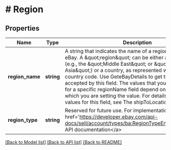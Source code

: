 # # Region

## Properties

Name | Type | Description | Notes
------------ | ------------- | ------------- | -------------
**region_name** | **string** | A string that indicates the name of a region, as defined by eBay. A &amp;quot;region&amp;quot; can be either a &#39;world region&#39; (e.g., the &amp;quot;Middle East&amp;quot; or &amp;quot;Southeast Asia&amp;quot;) or a country, as represented with a two-letter country code. Use GeteBayDetails to get the values accepted by this field. The values that you&#39;re allowed to use for a specific regionName field depend on the context in which you are setting the value. For details on how to set the values for this field, see The shipToLocations container. | [optional]
**region_type** | **string** | Reserved for future use. For implementation help, refer to &lt;a href&#x3D;&#39;https://developer.ebay.com/api-docs/sell/account/types/ba:RegionTypeEnum&#39;&gt;eBay API documentation&lt;/a&gt; | [optional]

[[Back to Model list]](../../README.md#models) [[Back to API list]](../../README.md#endpoints) [[Back to README]](../../README.md)
